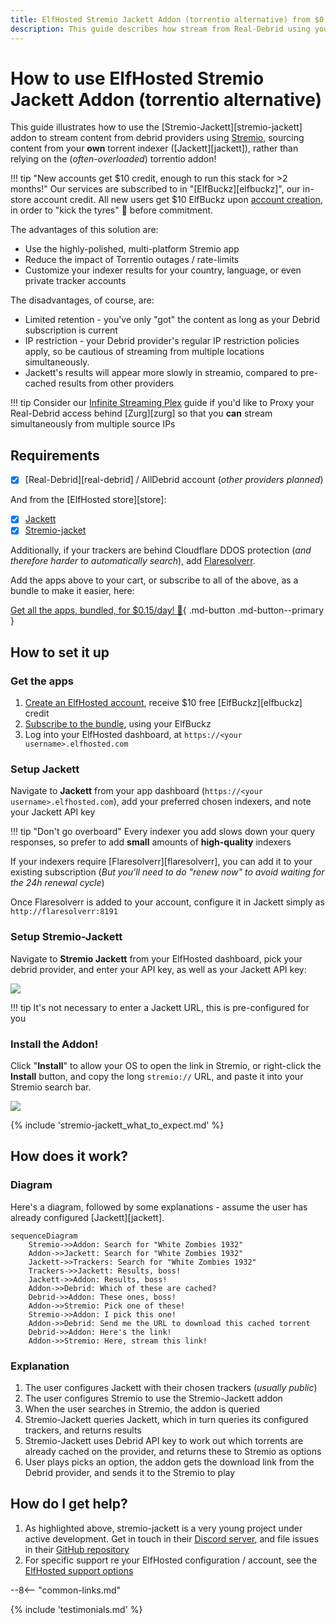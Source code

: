 ```yaml
---
title: ElfHosted Stremio Jackett Addon (torrentio alternative) from $0.15/day
description: This guide describes how stream from Real-Debrid using your own Elf-Hosted torrentio alternative, Stremio-Jackett
---
```

# How to use ElfHosted Stremio Jackett Addon (torrentio alternative)

This guide illustrates how to use the [Stremio-Jackett][stremio-jackett] addon to stream content from debrid providers using [Stremio](https://stremio.com), sourcing content from your **own** torrent indexer ([Jackett][jackett]), rather than relying on the (*often-overloaded*) torrentio addon!

!!! tip "New accounts get $10 credit, enough to run this stack for >2 months!"
    Our services are subscribed to in "[ElfBuckz][elfbuckz]", our in-store account credit. All new users get $10 ElfBuckz upon [account creation](https://store.elfhosted.com/my-account/), in order to "kick the tyres" :red_car: before commitment.

The advantages of this solution are:

* Use the highly-polished, multi-platform Stremio app
* Reduce the impact of Torrentio outages / rate-limits
* Customize your indexer results for your country, language, or even private tracker accounts

The disadvantages, of course, are:

* Limited retention - you've only "got" the content as long as your Debrid subscription is current
* IP restriction - your Debrid provider's regular IP restriction policies apply, so be cautious of streaming from multiple locations simultaneously.
* Jackett's results will appear more slowly in streamio, compared to pre-cached results from other providers

!!! tip
    Consider our [Infinite Streaming Plex](guides/media/stream-from-real-debrid-with-plex/) guide if you'd like to Proxy your Real-Debrid access behind [Zurg][zurg] so that you **can** stream simultaneously from multiple source IPs

## Requirements

* [x] [Real-Debrid][real-debrid] / AllDebrid account (*other providers planned*)

And from the [ElfHosted store][store]:

* [x] [Jackett](https://store.elfhosted.com/product/jackett/)
* [x] [Stremio-jacket](https://store.elfhosted.com/product/stremio-jackett/)

Additionally, if your trackers are behind Cloudflare DDOS protection (*and therefore harder to automatically search*), add [Flaresolverr](https://store.elfhosted.com/product/flaresolverr/).

Add the apps above to your cart, or subscribe to all of the above, as a bundle to make it easier, here:

[Get all the apps, bundled, for $0.15/day! :gift:](https://store.elfhosted.com/product/stremio-jackett-bundle){ .md-button .md-button--primary }

## How to set it up

### Get the apps

1. [Create an ElfHosted account](https://store.elfhosted.com/my-account?), receive $10 free [ElfBuckz][elfbuckz] credit
2. [Subscribe to the bundle](https://store.elfhosted.com/product/stremio-jackett-bundle), using your ElfBuckz
3. Log into your ElfHosted dashboard, at `https://<your username>.elfhosted.com`

### Setup Jackett

Navigate to **Jackett** from your app dashboard (`https://<your username>.elfhosted.com`), add your preferred chosen indexers, and note your Jackett API key

!!! tip "Don't go overboard"
    Every indexer you add slows down your query responses, so prefer to add **small** amounts of **high-quality** indexers

If your indexers require [Flaresolverr][flaresolverr], you can add it to your existing subscription (*But you'll need to do "renew now" to avoid waiting for the 24h renewal cycle*)

Once Flaresolverr is added to your account, configure it in Jackett simply as `http://flaresolverr:8191`

### Setup Stremio-Jackett

Navigate to **Stremio Jackett** from your ElfHosted dashboard, pick your debrid provider, and enter your API key, as well as your Jackett API key:

![](/images/stremio-jackett-setup-1.png)

!!! tip
    It's not necessary to enter a Jackett URL, this is pre-configured for you

### Install the Addon!

Click "**Install**" to allow your OS to open the link in Stremio, or right-click the **Install** button, and copy the long `stremio://` URL, and paste it into your Stremio search bar.

![](/images/stremio-jackett-install-addon.png)

{% include 'stremio-jackett_what_to_expect.md' %}

## How does it work?

### Diagram

Here's a diagram, followed by some explanations - assume the user has already configured [Jackett][jackett].

```mermaid
sequenceDiagram
    Stremio->>Addon: Search for "White Zombies 1932"
    Addon->>Jackett: Search for "White Zombies 1932"
    Jackett->>Trackers: Search for "White Zombies 1932"
    Trackers->>Jackett: Results, boss!
    Jackett->>Addon: Results, boss!
    Addon->>Debrid: Which of these are cached?
    Debrid->>Addon: These ones, boss!
    Addon->>Stremio: Pick one of these!
    Stremio->>Addon: I pick this one!
    Addon->>Debrid: Send me the URL to download this cached torrent
    Debrid->>Addon: Here's the link!
    Addon->>Stremio: Here, stream this link!
```

### Explanation

1. The user configures Jackett with their chosen trackers (*usually public*)
2. The user configures Stremio to use the Stremio-Jackett addon
3. When the user searches in Stremio, the addon is queried
4. Stremio-Jackett queries Jackett, which in turn queries its configured trackers, and returns results
5. Stremio-Jackett uses Debrid API key to work out which torrents are already cached on the provider, and returns these to Stremio as options
6. User plays picks an option, the addon gets the download link from the Debrid provider, and sends it to the Stremio to play 

## How do I get help?

1. As highlighted above, stremio-jackett is a very young project under active development. Get in touch in their [Discord server](https://discord.gg/7yZ5PzaPYb), and file issues in their [GitHub repository](https://github.com/aymene69/stremio-jackett/)
2. For specific support re your ElfHosted configuration / account, see the [ElfHosted support options](/get-help/)

--8<-- "common-links.md"

{% include 'testimonials.md' %}